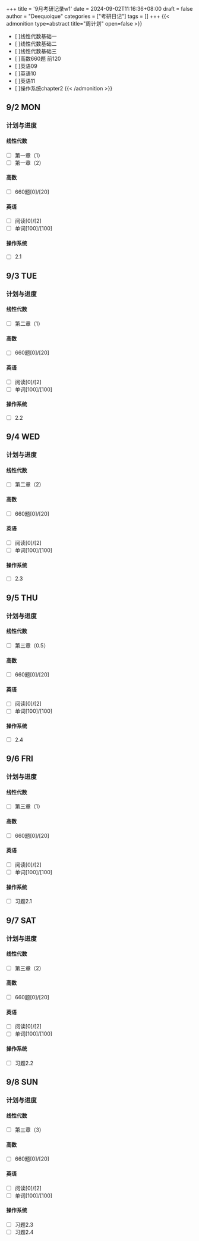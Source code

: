 +++
title = '9月考研记录w1'
date = 2024-09-02T11:16:36+08:00
draft = false
author = "Deequoique"
categories = ["考研日记"]
tags = []
+++
{{< admonition type=abstract title="周计划" open=false >}}
- [ ]线性代数基础一
- [ ]线性代数基础二
- [ ]线性代数基础三
- [ ]高数660题 前120
- [ ]英语09
- [ ]英语10
- [ ]英语11
- [ ]操作系统chapter2
{{< /admonition >}}

## 9/2 MON
### 计划与进度
#### 线性代数
- [ ] 第一章（1）
- [ ] 第一章（2）
#### 高数
- [ ] 660题[0]/[20]
#### 英语
- [ ] 阅读[0]/[2]
- [ ] 单词[100]/[100]
#### 操作系统
- [ ] 2.1

## 9/3 TUE
### 计划与进度
#### 线性代数
- [ ] 第二章（1）
#### 高数
- [ ] 660题[0]/[20]
#### 英语
- [ ] 阅读[0]/[2]
- [ ] 单词[100]/[100]
#### 操作系统
- [ ] 2.2

## 9/4 WED
### 计划与进度
#### 线性代数
- [ ] 第二章（2）
#### 高数
- [ ] 660题[0]/[20]
#### 英语
- [ ] 阅读[0]/[2]
- [ ] 单词[100]/[100]
#### 操作系统
- [ ] 2.3

## 9/5 THU
### 计划与进度
#### 线性代数
- [ ] 第三章（0.5）
#### 高数
- [ ] 660题[0]/[20]
#### 英语
- [ ] 阅读[0]/[2]
- [ ] 单词[100]/[100]
#### 操作系统
- [ ] 2.4

## 9/6 FRI
### 计划与进度
#### 线性代数
- [ ] 第三章（1）
#### 高数
- [ ] 660题[0]/[20]
#### 英语
- [ ] 阅读[0]/[2]
- [ ] 单词[100]/[100]
#### 操作系统
- [ ] 习题2.1

## 9/7 SAT
### 计划与进度
#### 线性代数
- [ ] 第三章（2）
#### 高数
- [ ] 660题[0]/[20]
#### 英语
- [ ] 阅读[0]/[2]
- [ ] 单词[100]/[100]
#### 操作系统
- [ ] 习题2.2

## 9/8 SUN
### 计划与进度
#### 线性代数
- [ ] 第三章（3）
#### 高数
- [ ] 660题[0]/[20]
#### 英语
- [ ] 阅读[0]/[2]
- [ ] 单词[100]/[100]
#### 操作系统
- [ ] 习题2.3
- [ ] 习题2.4
